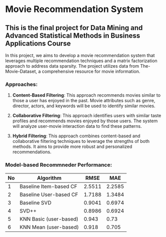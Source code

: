 
# Movie Recommendation System 

## This is the final project for Data Mining and Advanced Statistical Methods in Business Applications Course

In this project, we aims to develop a movie recommendation system that leverages multiple recommendation techniques and a matrix factorization approach to address data sparsity. The project utilizes data from The-Movie-Dataset, a comprehensive resource for movie information.

### Approaches:

1. **Content-Based Filtering**: This approach recommends movies similar to those a user has enjoyed in the past. Movie attributes such as genre, director, actors, and keywords will be used to identify similar movies.

2. **Collaborative Filtering**: This approach identifies users with similar taste profiles and recommends movies enjoyed by those users. The system will analyze user-movie interaction data to find these patterns.

3. **Hybrid Filtering**: This approach combines content-based and collaborative filtering techniques to leverage the strengths of both methods. It aims to provide more robust and personalized recommendations.


### Model-based Recommneder Performance:

| No | Algorithm                | RMSE   | MAE   |
|----|--------------------------|--------|-------|
| 1  | Baseline Item-based CF   | 2.5511 | 2.2585|
| 2  | Baseline User-based CF   | 1.7188 | 1.3484|
| 3  | Baseline SVD             | 0.9041 | 0.6974|
| 4  | SVD++                    | 0.8986 | 0.6924|
| 5  | KNN Basic (user-based)   | 0.943  | 0.73  |
| 6  | KNN Mean (user-based)    | 0.918  | 0.705 |

